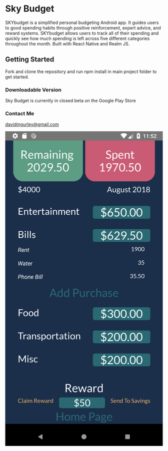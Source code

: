 
# Sky Budget

SKYbudget is a simplified personal budgeting Android app. It guides users to good spending habits through positive reinforcement, expert advice, and reward systems. SKYbudget allows users to track all of their spending and quickly see how much spending is left across five different categories throughout the month. Built with React Native and Realm JS.

## Getting Started

Fork and clone the repository and run npm install in main project folder to get started.

### Downloadable Version

Sky Budget is currently in closed beta on the Google Play Store

### Contact Me

davidmgurley@gmail.com

![ScreenShot](https://github.com/davidmgurley/skybudget/blob/master/skybudget1/Screenshot_1530553932.png?raw=true)
